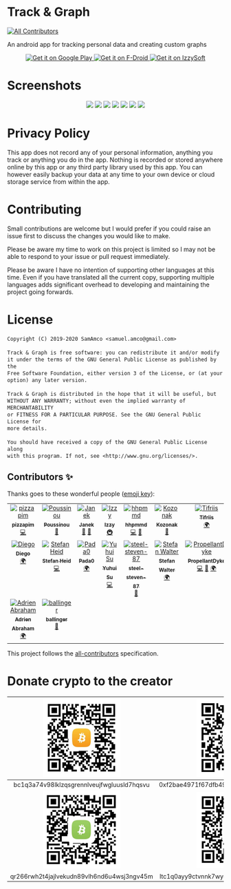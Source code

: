 # Track & Graph
<!-- ALL-CONTRIBUTORS-BADGE:START - Do not remove or modify this section -->
[![All Contributors](https://img.shields.io/badge/all_contributors-16-orange.svg?style=flat-square)](#contributors-)
<!-- ALL-CONTRIBUTORS-BADGE:END -->
An android app for tracking personal data and creating custom graphs

<p align="center">
	<a href='https://play.google.com/store/apps/details?id=com.samco.trackandgraph'>
		<img alt='Get it on Google Play' src='https://play.google.com/intl/en_gb/badges/static/images/badges/en_badge_web_generic.png' height="100px" />
	</a>
	<a href='https://f-droid.org/packages/com.samco.trackandgraph/'>
		<img alt='Get it on F-Droid' src='https://fdroid.gitlab.io/artwork/badge/get-it-on.png' height="100px" />
	</a>
  <a href='https://apt.izzysoft.de/packages/com.samco.trackandgraph'>
    <img alt='Get it on IzzySoft' src='https://gitlab.com/IzzyOnDroid/repo/-/raw/master/assets/IzzyOnDroid.png' height="100px" />
  </a>
</p>

# Screenshots
<p align="center">
	<img src="./fastlane/metadata/android/en-GB/images/phoneScreenshots/1_en-GB.jpg" width="200px" />
	<img src="./fastlane/metadata/android/en-GB/images/phoneScreenshots/2_en-GB.jpg" width="200px" />
	<img src="./fastlane/metadata/android/en-GB/images/phoneScreenshots/3_en-GB.jpg" width="200px" />
	<img src="./fastlane/metadata/android/en-GB/images/phoneScreenshots/4_en-GB.jpg" width="200px" />
	<img src="./fastlane/metadata/android/en-GB/images/phoneScreenshots/5_en-GB.jpg" width="200px" />
	<img src="./fastlane/metadata/android/en-GB/images/phoneScreenshots/6_en-GB.jpg" width="200px" />
	<img src="./fastlane/metadata/android/en-GB/images/phoneScreenshots/7_en-GB.jpg" width="200px" />
</p>

# Privacy Policy
This app does not record any of your personal information, anything you track or anything you do in the app. Nothing is recorded or stored anywhere online by this app or any third party library used by this app. You can however easily backup your data at any time to your own device or cloud storage service from within the app.

# Contributing
Small contributions are welcome but I would prefer if you could raise an issue first to discuss the changes you would like to make. 

Please be aware my time to work on this project is limited so I may not be able to respond to your issue or pull request immediately.

Please be aware I have no intention of supporting other languages at this time. Even if you have translated all the current copy, supporting multiple languages adds significant overhead to developing and maintaining the project going forwards.

# License
    Copyright (C) 2019-2020 SamAmco <samuel.amco@gmail.com>
    
    Track & Graph is free software: you can redistribute it and/or modify
    it under the terms of the GNU General Public License as published by the
    Free Software Foundation, either version 3 of the License, or (at your
    option) any later version.
    
    Track & Graph is distributed in the hope that it will be useful, but
    WITHOUT ANY WARRANTY; without even the implied warranty of MERCHANTABILITY
    or FITNESS FOR A PARTICULAR PURPOSE. See the GNU General Public License for
    more details.
    
    You should have received a copy of the GNU General Public License along
    with this program. If not, see <http://www.gnu.org/licenses/>.

## Contributors ✨

Thanks goes to these wonderful people ([emoji key](https://allcontributors.org/docs/en/emoji-key)):

<!-- ALL-CONTRIBUTORS-LIST:START - Do not remove or modify this section -->
<!-- prettier-ignore-start -->
<!-- markdownlint-disable -->
<table>
  <tbody>
    <tr>
      <td align="center" valign="top" width="14.28%"><a href="https://github.com/pizzapim"><img src="https://avatars3.githubusercontent.com/u/23135512?v=4?s=100" width="100px;" alt="pizzapim"/><br /><sub><b>pizzapim</b></sub></a><br /><a href="https://github.com/SamAmco/track-and-graph/commits?author=pizzapim" title="Code">💻</a></td>
      <td align="center" valign="top" width="14.28%"><a href="https://github.com/Poussinou"><img src="https://avatars2.githubusercontent.com/u/19646549?v=4?s=100" width="100px;" alt="Poussinou"/><br /><sub><b>Poussinou</b></sub></a><br /><a href="https://github.com/SamAmco/track-and-graph/commits?author=Poussinou" title="Documentation">📖</a></td>
      <td align="center" valign="top" width="14.28%"><a href="https://github.com/xerus2000"><img src="https://avatars3.githubusercontent.com/u/13354331?v=4?s=100" width="100px;" alt="Janek"/><br /><sub><b>Janek</b></sub></a><br /><a href="#ideas-xerus2000" title="Ideas, Planning, & Feedback">🤔</a> <a href="https://github.com/SamAmco/track-and-graph/issues?q=author%3Axerus2000" title="Bug reports">🐛</a></td>
      <td align="center" valign="top" width="14.28%"><a href="https://android.izzysoft.de/"><img src="https://avatars3.githubusercontent.com/u/6781438?v=4?s=100" width="100px;" alt="Izzy"/><br /><sub><b>Izzy</b></sub></a><br /><a href="#infra-IzzySoft" title="Infrastructure (Hosting, Build-Tools, etc)">🚇</a></td>
      <td align="center" valign="top" width="14.28%"><a href="https://github.com/hhpmmd"><img src="https://avatars0.githubusercontent.com/u/77058867?v=4?s=100" width="100px;" alt="hhpmmd"/><br /><sub><b>hhpmmd</b></sub></a><br /><a href="https://github.com/SamAmco/track-and-graph/commits?author=hhpmmd" title="Code">💻</a> <a href="https://github.com/SamAmco/track-and-graph/issues?q=author%3Ahhpmmd" title="Bug reports">🐛</a></td>
      <td align="center" valign="top" width="14.28%"><a href="https://github.com/Kozonak"><img src="https://avatars.githubusercontent.com/u/3283978?v=4?s=100" width="100px;" alt="Kozonak"/><br /><sub><b>Kozonak</b></sub></a><br /><a href="https://github.com/SamAmco/track-and-graph/issues?q=author%3AKozonak" title="Bug reports">🐛</a></td>
      <td align="center" valign="top" width="14.28%"><a href="https://github.com/tifriis208"><img src="https://avatars.githubusercontent.com/u/40381365?v=4?s=100" width="100px;" alt="Tifriis"/><br /><sub><b>Tifriis</b></sub></a><br /><a href="#translation-tifriis208" title="Translation">🌍</a></td>
    </tr>
    <tr>
      <td align="center" valign="top" width="14.28%"><a href="http://sguinetti.gitlab.io"><img src="https://avatars.githubusercontent.com/u/5572928?v=4?s=100" width="100px;" alt="Diego"/><br /><sub><b>Diego</b></sub></a><br /><a href="#translation-sguinetti" title="Translation">🌍</a></td>
      <td align="center" valign="top" width="14.28%"><a href="https://github.com/stheid"><img src="https://avatars.githubusercontent.com/u/2736207?v=4?s=100" width="100px;" alt="Stefan Heid"/><br /><sub><b>Stefan Heid</b></sub></a><br /><a href="https://github.com/SamAmco/track-and-graph/commits?author=stheid" title="Code">💻</a></td>
      <td align="center" valign="top" width="14.28%"><a href="https://github.com/Pada0"><img src="https://avatars.githubusercontent.com/u/73777780?v=4?s=100" width="100px;" alt="Pada0"/><br /><sub><b>Pada0</b></sub></a><br /><a href="#translation-Pada0" title="Translation">🌍</a></td>
      <td align="center" valign="top" width="14.28%"><a href="https://github.com/yuhuitech"><img src="https://avatars.githubusercontent.com/u/25502419?v=4?s=100" width="100px;" alt="Yuhui Su"/><br /><sub><b>Yuhui Su</b></sub></a><br /><a href="https://github.com/SamAmco/track-and-graph/commits?author=yuhuitech" title="Code">💻</a></td>
      <td align="center" valign="top" width="14.28%"><a href="https://github.com/steel-steven-87"><img src="https://avatars.githubusercontent.com/u/89798696?v=4?s=100" width="100px;" alt="steel-steven-87"/><br /><sub><b>steel-steven-87</b></sub></a><br /><a href="https://github.com/SamAmco/track-and-graph/issues?q=author%3Asteel-steven-87" title="Bug reports">🐛</a></td>
      <td align="center" valign="top" width="14.28%"><a href="https://github.com/stfnw"><img src="https://avatars.githubusercontent.com/u/28357058?v=4?s=100" width="100px;" alt="Stefan Walter"/><br /><sub><b>Stefan Walter</b></sub></a><br /><a href="#translation-stfnw" title="Translation">🌍</a></td>
      <td align="center" valign="top" width="14.28%"><a href="https://github.com/PropellantDyke"><img src="https://avatars.githubusercontent.com/u/118541570?v=4?s=100" width="100px;" alt="PropellantDyke"/><br /><sub><b>PropellantDyke</b></sub></a><br /><a href="https://github.com/SamAmco/track-and-graph/commits?author=PropellantDyke" title="Code">💻</a> <a href="#design-PropellantDyke" title="Design">🎨</a> <a href="#translation-PropellantDyke" title="Translation">🌍</a></td>
    </tr>
    <tr>
      <td align="center" valign="top" width="14.28%"><a href="https://git.dece.space/dece"><img src="https://avatars.githubusercontent.com/u/6729523?v=4?s=100" width="100px;" alt="Adrien Abraham"/><br /><sub><b>Adrien Abraham</b></sub></a><br /><a href="#translation-dece" title="Translation">🌍</a></td>
      <td align="center" valign="top" width="14.28%"><a href="https://github.com/ballinger"><img src="https://avatars.githubusercontent.com/u/1741638?v=4?s=100" width="100px;" alt="ballinger"/><br /><sub><b>ballinger</b></sub></a><br /><a href="https://github.com/SamAmco/track-and-graph/issues?q=author%3Aballinger" title="Bug reports">🐛</a></td>
    </tr>
  </tbody>
</table>

<!-- markdownlint-restore -->
<!-- prettier-ignore-end -->

<!-- ALL-CONTRIBUTORS-LIST:END -->

This project follows the [all-contributors](https://github.com/all-contributors/all-contributors) specification.

# Donate crypto to the creator

<center>

| <img src="./image-assets/bitcoin.jpeg" width="180px" /> | <img src="./image-assets/ethereum.jpeg" width="180px" /> |
|:--:|:--:|
| bc1q3a74v98lklzqsgrennlveujfwgluusld7hqsvu | 0xf2bae4971f67dfb49a2a4a08449980657abfb965 |
| <img src="./image-assets/bitcoin-cash.jpeg" width="180px" /> | <img src="./image-assets/litecoin.jpeg" width="180px" /> |
| qr266rwh2t4jajlvekudn89vlh6nd6u4wsj3ngv45m | ltc1q0ayy9ctvnnk7wyqgmh80ujq6wry3saz9a00d28 |

</center>
